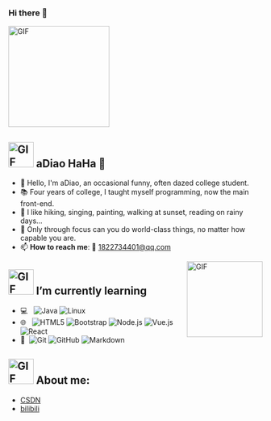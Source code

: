 ### Hi there 👋

<img align="center" alt="GIF" height ="200"  src= "https://walfiegif.files.wordpress.com/2023/07/out-transparent-90.gif?w=560&h=320&crop=1" />

## <img height ="50" alt="GIF" src= "https://walfiegif.files.wordpress.com/2023/06/out-transparent-3.gif?w=560&h=560&crop=1" /> aDiao HaHa 🌻

- 👧 Hello, I'm aDiao, an occasional funny, often dazed college student.
- 📚 Four years of college, I taught myself programming, now the main front-end.
- 🌺 I like hiking, singing, painting, walking at sunset, reading on rainy days...
- 💬 Only through focus can you do world-class things, no matter how capable you are.
- 📫 **How to reach me**: 📧 1822734401@qq.com
<img align="right" alt="GIF" height ="150"  src= "https://walfiegif.files.wordpress.com/2023/07/out-transparent-132.gif?w=560&h=560&crop=1" />

## <img height ="50" alt="GIF" src= "https://walfiegif.files.wordpress.com/2023/07/out-transparent-71.gif?w=560&h=616&crop=1" /> I’m currently learning        

- 💻 &#160; ![Java](https://img.shields.io/badge/-Java-333333?style=flat&logo=Java&logoColor=007396)
  ![Linux](https://img.shields.io/badge/-Linux-333333?style=flat&logo=Linux&logoColor=FCC624)
- 🌐 &#160; ![HTML5](https://img.shields.io/badge/-HTML5-333333?style=flat&logo=HTML5)
  ![Bootstrap](https://img.shields.io/badge/-Bootstrap-333333?style=flat&logo=bootstrap&logoColor=563D7C)
  ![Node.js](https://img.shields.io/badge/-Node.js-333333?style=flat&logo=node.js)
  ![Vue.js](https://img.shields.io/badge/-VueJS-333333?style=flat&logo=Vue.js)
  ![React](https://img.shields.io/badge/-React-333333?style=flat&logo=React)
- 🔧 &#160;![Git](https://img.shields.io/badge/-Git-333333?style=flat&logo=git)
  ![GitHub](https://img.shields.io/badge/-GitHub-333333?style=flat&logo=github)
  ![Markdown](https://img.shields.io/badge/-Markdown-333333?style=flat&logo=markdown)

## <img height ="50" alt="GIF" src= "https://walfiegif.files.wordpress.com/2024/01/out-transparent-7.gif?w=560&h=560&crop=1" /> About me:
- [CSDN](https://blog.csdn.net/aDiaoYa_?type=blog)
- [bilibili](https://space.bilibili.com/652312752?spm_id_from=333.1007.0.0)
